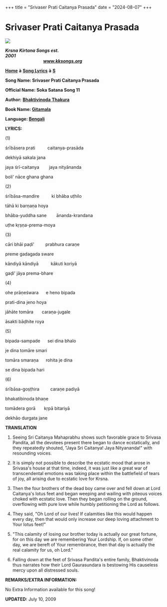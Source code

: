 +++
title = "Srivaser Prati Caitanya Prasada"
date = "2024-08-07"
+++

# Srivaser Prati Caitanya Prasada
**[![](http://kksongs.org/image_files/image002.jpg)](http://kksongs.org/)**

**_Krsna_** **_Kirtana Songs est. 2001_**                                                                                                                                                      **_www.kksongs.org_**

**[Home](http://kksongs.org/)** **à** **[Song Lyrics](http://kksongs.org/lyrics.html)** **à** **[S](http://kksongs.org/songs/song_s.html)**

**Song Name: Srivaser Prati Caitanya Prasada**

**Official Name: Soka Satana Song 11**

**Author:** [**Bhaktivinoda** **Thakura**](http://kksongs.org/authors/list/bhaktivinoda.html)

**Book Name: [Gitamala](http://kksongs.org/authors/gitamala.html)**

**Language: [Bengali](http://kksongs.org/language/list/bengali.html)**

**LYRICS:**

(1)

śrībāsera prati          caitanya-prasāda

dekhiyā sakala jana

jaya śrī-caitanya        jaya nityānanda

boli' nāce ghana ghana

(2)

śrībāsa-mandire          ki bhāba uṭhilo

tāhā ki barṇaṇa hoya

bhāba-yuddha sane        ānanda-krandana

uṭhe kṛṣṇa-prema-moya

(3)

cāri bhāi paḍi'         prabhura caraṇe

preme gadagada sware

kāndiyā kāndiyā          kākuti koriyā

gaḍi' jāya prema-bhare

(4)

ohe prāṇeśwara      e heno bipada

prati-dina jeno hoya

jāhāte tomāra       caraṇa-jugale

āsakti bāḍhite roya

(5)

bipada-sampade      sei dina bhalo

je dina tomāre smari

tomāra smaraṇa      rohita je dina

se dina bipada hari

(6)

śrībāsa-goṣṭhira         caraṇe padiyā

bhakatibinoda bhaṇe

tomādera gorā       kṛpā bitariyā

dekhāo durgata jane

**TRANSLATION**

1) Seeing Sri Caitanya Mahaprabhu shows such favorable grace to Srivasa Pandita, all the devotees present there began to dance ecstatically, and they repeatedly shouted, "Jaya Sri Caitanya! Jaya Nityananda!" with resounding voices.

2) It is simply not possible to describe the ecstatic mood that arose in Srivasa's house at that time, indeed, it was just like a great war of transcendental emotions was taking place within the battlefield of tears of joy, all arising due to ecstatic love for Krsna.

3) Then the four brothers of the dead boy came over and fell down at Lord Caitanya's lotus feet and began weeping and wailing with piteous voices choked with ecstatic love. Then they began rolling on the ground, overflowing with pure love while humbly petitioning the Lord as follows.

4) They said, "Oh Lord of our lives! If calamities like this would happen every day, then that would only increase our deep loving attachment to Your lotus feet!"

5) "This calamity of losing our brother today is actually our great fortune, for on this day we are remembering Your Lordship. If, on some other day, we are bereft of Your remembrance, then that day is actually the real calamity for us, oh Lord."

6) Falling down at the feet of Srivasa Pandita's entire family, Bhaktivinoda thus narrates how their Lord Gaurasundara is bestowing His causeless mercy upon all distressed souls.

**REMARKS/EXTRA INFORMATION:**

No Extra Information available for this song!

**UPDATED:** July 10, 2009